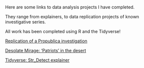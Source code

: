 
Here are some links to data analysis projects I have completed. 

They range from explainers, to data replication projects of known investigative series.

All work has been completed using R and the Tidyverse! 



[Replication of a Propublica investigation](https://npcdata.github.io/projects/COLLINS_replication.html)

[Desolate Mirage: ‘Patriots’ in the desert](https://npcdata.github.io/projects/collins_finalmemo_analysis.html)

[Tidyverse: Str_Detect explainer](https://npcdata.github.io/projects/collins_explainer.html)




